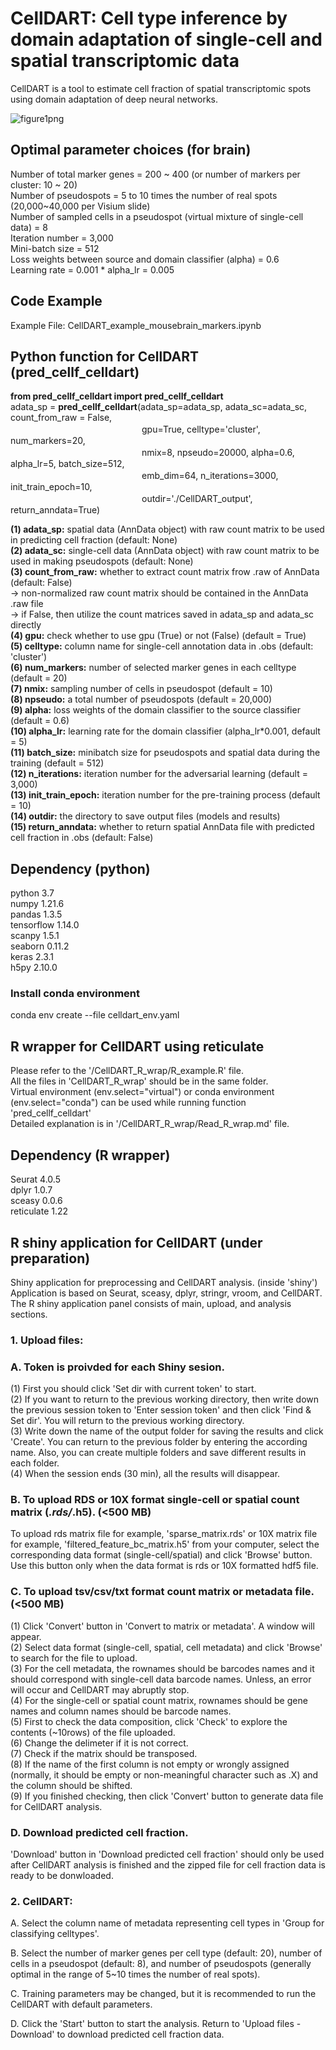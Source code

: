 # CellDART: Cell type inference by domain adaptation of single-cell and spatial transcriptomic data
CellDART is a tool to estimate cell fraction of spatial transcriptomic spots using domain adaptation of deep neural networks.

![figure1png](https://user-images.githubusercontent.com/14209383/114880774-528b8100-9e3d-11eb-9b60-41c9d0acd5fd.png)


## Optimal parameter choices (for brain)
  Number of total marker genes = 200 ~ 400 (or number of markers per cluster: 10 ~ 20)  
  Number of pseudospots = 5 to 10 times the number of real spots (20,000~40,000 per Visium slide)  
  Number of sampled cells in a pseudospot (virtual mixture of single-cell data) = 8  
  Iteration number = 3,000  
  Mini-batch size = 512  
  Loss weights between source and domain classifier (alpha) = 0.6  
  Learning rate = 0.001 * alpha_lr = 0.005  

## Code Example  
Example File: CellDART_example_mousebrain_markers.ipynb 

## Python function for CellDART (pred_cellf_celldart)  
**from pred_cellf_celldart import pred_cellf_celldart**  
adata_sp = **pred_cellf_celldart**(adata_sp=adata_sp, adata_sc=adata_sc, count_from_raw = False,  
　　　　　　　　　　　　　　　gpu=True, celltype='cluster', num_markers=20,  
　　　　　　　　　　　　　　　nmix=8, npseudo=20000, alpha=0.6, alpha_lr=5, batch_size=512,  
　　　　　　　　　　　　　　　emb_dim=64, n_iterations=3000, init_train_epoch=10,  
　　　　　　　　　　　　　　　outdir='./CellDART_output', return_anndata=True)
                               
**(1) adata_sp:** spatial data (AnnData object) with raw count matrix to be used in predicting cell fraction (default: None)  
**(2) adata_sc:** single-cell data (AnnData object) with raw count matrix to be used in making pseudospots (default: None)  
**(3) count_from_raw:** whether to extract count matrix frow .raw of AnnData (default: False)  
-> non-normalized raw count matrix should be contained in the AnnData .raw file  
-> if False, then utilize the count matrices saved in adata_sp and adata_sc directly  
**(4) gpu:** check whether to use gpu (True) or not (False) (default = True)  
**(5) celltype:** column name for single-cell annotation data in .obs (default: 'cluster')  
**(6) num_markers:** number of selected marker genes in each celltype (default = 20)   
**(7) nmix:** sampling number of cells in pseudospot (default = 10)  
**(8) npseudo:** a total number of pseudospots (default = 20,000)  
**(9) alpha:** loss weights of the domain classifier to the source classifier (default = 0.6)  
**(10) alpha_lr:** learning rate for the domain classifier (alpha_lr*0.001, default = 5)  
**(11) batch_size:** minibatch size for pseudospots and spatial data during the training (default = 512)  
**(12) n_iterations:** iteration number for the adversarial learning (default = 3,000)  
**(13) init_train_epoch:** iteration number for the pre-training process (default = 10)  
**(14) outdir:** the directory to save output files (models and results)  
**(15) return_anndata:** whether to return spatial AnnData file with predicted cell fraction in .obs (default: False)  

## Dependency (python)  
  python 3.7  
  numpy 1.21.6  
  pandas 1.3.5  
  tensorflow 1.14.0  
  scanpy 1.5.1  
  seaborn 0.11.2  
  keras 2.3.1  
  h5py 2.10.0  
  
### Install conda environment
  conda env create --file celldart_env.yaml  

## R wrapper for CellDART using reticulate
  Please refer to the '/CellDART_R_wrap/R_example.R' file.  
  All the files in 'CellDART_R_wrap' should be in the same folder.  
  Virtual environment (env.select="virtual") or conda environment (env.select="conda") can be used while running function 'pred_cellf_celldart'  
  Detailed explanation is in '/CellDART_R_wrap/Read_R_wrap.md' file.  
  
## Dependency (R wrapper)
  Seurat 4.0.5  
  dplyr 1.0.7  
  sceasy 0.0.6  
  reticulate 1.22  
  
## R shiny application for CellDART (under preparation)
Shiny application for preprocessing and CellDART analysis. (inside 'shiny')  
Application is based on Seurat, sceasy, dplyr, stringr, vroom, and CellDART.  
The R shiny application panel consists of main, upload, and analysis sections.  

### 1. Upload files:  
### A. Token is proivded for each Shiny sesion.  
(1) First you should click 'Set dir with current token' to start.  
(2) If you want to return to the previous working directory, then write down the previous session token to 'Enter session token' and then click 'Find & Set dir'. You will return to the previous working directory.  
(3) Write down the name of the output folder for saving the results and click 'Create'. You can return to the previous folder by entering the according name. Also, you can create multiple folders and save different results in each folder.  
(4) When the session ends (30 min), all the results will disappear.  

### B. To upload RDS or 10X format single-cell or spatial count matrix (*.rds/*.h5). (<500 MB)  
To upload rds matrix file for example, 'sparse_matrix.rds' or 10X matrix file for example, 'filtered_feature_bc_matrix.h5' from your computer, select the corresponding data format (single-cell/spatial) and click 'Browse' button. Use this button only when the data format is rds or 10X formatted hdf5 file.  

### C. To upload tsv/csv/txt format count matrix or metadata file. (<500 MB)  
(1) Click 'Convert' button in 'Convert to matrix or metadata'. A window will appear.  
(2) Select data format (single-cell, spatial, cell metadata) and click 'Browse' to search for the file to upload.  
(3) For the cell metadata, the rownames should be barcodes names and it should correspond with single-cell data barcode names. Unless, an error will occur and CellDART may abruptly stop.  
(4) For the single-cell or spatial count matrix, rownames should be gene names and column names should be barcode names.  
(5) First to check the data composition, click 'Check' to explore the contents (~10rows) of the file uploaded.  
(6) Change the delimeter if it is not correct.  
(7) Check if the matrix should be transposed.  
(8) If the name of the first column is not empty or wrongly assigned (normally, it should be empty or non-meaningful character such as .X) and the column should be shifted.  
(9) If you finished checking, then click 'Convert' button to generate data file for CellDART analysis.  

### D. Download predicted cell fraction.  
'Download' button in 'Download predicted cell fraction' should only be used after CellDART analysis is finished and the zipped file for cell fraction data is ready to be donwloaded.  

### 2. CellDART:  
A. Select the column name of metadata representing cell types in 'Group for classifying celltypes'.  

B. Select the number of marker genes per cell type (default: 20), number of cells in a pseudospot (default: 8), and number of pseudospots (generally optimal in the range of 5~10 times the number of real spots).  

C. Training parameters may be changed, but it is recommended to run the CellDART with default parameters.  

D. Click the 'Start' button to start the analysis. Return to 'Upload files - Download' to download predicted cell fraction data.  
